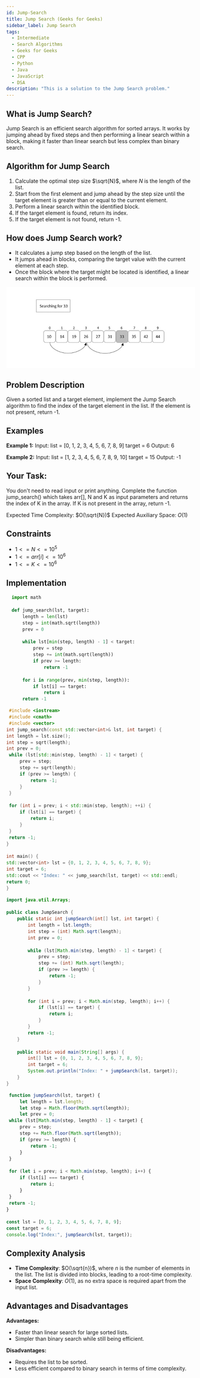 ```yaml
---
id: Jump-Search
title: Jump Search (Geeks for Geeks)
sidebar_label: Jump Search
tags:
  - Intermediate
  - Search Algorithms
  - Geeks for Geeks
  - CPP
  - Python
  - Java
  - JavaScript
  - DSA
description: "This is a solution to the Jump Search problem."
---
```


## What is Jump Search?

Jump Search is an efficient search algorithm for sorted arrays. It works by jumping ahead by fixed steps and then performing a linear search within a block, making it faster than linear search but less complex than binary search.

## Algorithm for Jump Search

1. Calculate the optimal step size $\sqrt{N}$, where $N$ is the length of the list.
2. Start from the first element and jump ahead by the step size until the target element is greater than or equal to the current element.
3. Perform a linear search within the identified block.
4. If the target element is found, return its index.
5. If the target element is not found, return -1.

## How does Jump Search work?

- It calculates a jump step based on the length of the list.
- It jumps ahead in blocks, comparing the target value with the current element at each step.
- Once the block where the target might be located is identified, a linear search within the block is performed.

![Example for Jump Search(GFG)](assets/Jump_Search.jpg)

## Problem Description

Given a sorted list and a target element, implement the Jump Search algorithm to find the index of the target element in the list. If the element is not present, return -1.

## Examples

**Example 1:**
Input:
list = [0, 1, 2, 3, 4, 5, 6, 7, 8, 9]
target = 6
Output: 6


**Example 2:**
Input:
list = [1, 2, 3, 4, 5, 6, 7, 8, 9, 10]
target = 15
Output: -1


## Your Task:

You don't need to read input or print anything. Complete the function jump_search() which takes arr[], N and K as input parameters and returns the index of K in the array. If K is not present in the array, return -1.

Expected Time Complexity: $O(\sqrt{N})$
Expected Auxiliary Space: $O(1)$

## Constraints

- $1 <= N <= 10^5$
- $1 <= arr[i] <= 10^6$
- $1 <= K <= 10^6$

## Implementation

<Tabs>
  <TabItem value="Python" label="Python" default>
    
```python
  import math

  def jump_search(lst, target):
      length = len(lst)
      step = int(math.sqrt(length))
      prev = 0

      while lst[min(step, length) - 1] < target:
          prev = step
          step += int(math.sqrt(length))
          if prev >= length:
              return -1

      for i in range(prev, min(step, length)):
          if lst[i] == target:
              return i
      return -1
  ```
 </TabItem>
  <TabItem value="C++" label="C++">
    
 ```cpp
  #include <iostream>
  #include <cmath>
  #include <vector>
int jump_search(const std::vector<int>& lst, int target) {
int length = lst.size();
int step = sqrt(length);
int prev = 0;
  while (lst[std::min(step, length) - 1] < target) {
      prev = step;
      step += sqrt(length);
      if (prev >= length) {
          return -1;
      }
  }

  for (int i = prev; i < std::min(step, length); ++i) {
      if (lst[i] == target) {
          return i;
      }
  }
  return -1;
}

int main() {
std::vector<int> lst = {0, 1, 2, 3, 4, 5, 6, 7, 8, 9};
int target = 6;
std::cout << "Index: " << jump_search(lst, target) << std::endl;
return 0;
}

```
</TabItem>

<TabItem value="Java" label="Java">
  
```java
import java.util.Arrays;

public class JumpSearch {
    public static int jumpSearch(int[] lst, int target) {
        int length = lst.length;
        int step = (int) Math.sqrt(length);
        int prev = 0;

        while (lst[Math.min(step, length) - 1] < target) {
            prev = step;
            step += (int) Math.sqrt(length);
            if (prev >= length) {
                return -1;
            }
        }

        for (int i = prev; i < Math.min(step, length); i++) {
            if (lst[i] == target) {
                return i;
            }
        }
        return -1;
    }

    public static void main(String[] args) {
        int[] lst = {0, 1, 2, 3, 4, 5, 6, 7, 8, 9};
        int target = 6;
        System.out.println("Index: " + jumpSearch(lst, target));
    }
}

```

</TabItem>
  <TabItem value="JavaScript" label="JavaScript">

 ```javascript
  function jumpSearch(lst, target) {
      let length = lst.length;
      let step = Math.floor(Math.sqrt(length));
      let prev = 0;
  while (lst[Math.min(step, length) - 1] < target) {
      prev = step;
      step += Math.floor(Math.sqrt(length));
      if (prev >= length) {
          return -1;
      }
  }

  for (let i = prev; i < Math.min(step, length); i++) {
      if (lst[i] === target) {
          return i;
      }
  }
  return -1;
}

const lst = [0, 1, 2, 3, 4, 5, 6, 7, 8, 9];
const target = 6;
console.log("Index:", jumpSearch(lst, target));
```

</TabItem>
</Tabs>

## Complexity Analysis

- **Time Complexity**: $O(\sqrt{n})$, where $n$ is the number of elements in the list. The list is divided into blocks, leading to a root-time complexity.
- **Space Complexity**: $O(1)$, as no extra space is required apart from the input list.

## Advantages and Disadvantages

**Advantages:**
- Faster than linear search for large sorted lists.
- Simpler than binary search while still being efficient.

**Disadvantages:**
- Requires the list to be sorted.
- Less efficient compared to binary search in terms of time complexity.
